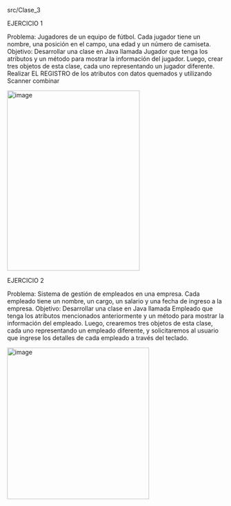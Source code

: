 src/Clase_3

EJERCICIO 1 

Problema: Jugadores de un equipo de fútbol. Cada jugador tiene un nombre, una posición en el campo, una edad y un número de camiseta. Objetivo: Desarrollar una clase en Java llamada Jugador que tenga los atributos y un método para mostrar la información del jugador. Luego, crear tres objetos de esta clase, cada uno representando un jugador diferente.
Realizar EL REGISTRO de los atributos con datos quemados y utilizando Scanner combinar

<img width="307" height="417" alt="image" src="https://github.com/user-attachments/assets/2135c2c0-1570-4297-86b0-e00e3dd5a874" />


EJERCICIO 2

Problema: Sistema de gestión de empleados en una empresa. Cada empleado tiene un nombre, un cargo, un salario y una fecha de ingreso a la empresa.
Objetivo: Desarrollar una clase en Java llamada Empleado que tenga los atributos mencionados anteriormente y un método para mostrar la información del empleado. Luego, crearemos tres objetos de esta clase, cada uno representando un empleado diferente, y solicitaremos al usuario que ingrese los detalles de cada empleado a través del teclado.

<img width="329" height="351" alt="image" src="https://github.com/user-attachments/assets/04276ea8-3066-488a-865d-60708659d50e" />
